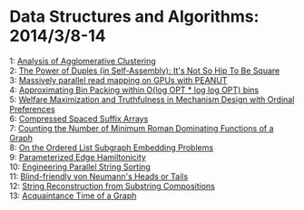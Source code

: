 # Data Structures and Algorithms: 2014/3/8-14  
1: [Analysis of Agglomerative Clustering](https://doi.org/10.48550/arXiv.1012.3697)  
2: [The Power of Duples (in Self-Assembly): It's Not So Hip To Be Square](https://doi.org/10.48550/arXiv.1402.4515)  
3: [Massively parallel read mapping on GPUs with PEANUT](https://doi.org/10.48550/arXiv.1403.1706)  
4: [Approximating Bin Packing within O(log OPT * log log OPT) bins](https://doi.org/10.48550/arXiv.1301.4010)  
5: [Welfare Maximization and Truthfulness in Mechanism Design with Ordinal  Preferences](https://doi.org/10.48550/arXiv.1312.1831)  
6: [Compressed Spaced Suffix Arrays](https://doi.org/10.48550/arXiv.1312.3422)  
7: [Counting the Number of Minimum Roman Dominating Functions of a Graph](https://doi.org/10.48550/arXiv.1403.1019)  
8: [On the Ordered List Subgraph Embedding Problems](https://doi.org/10.48550/arXiv.1403.2009)  
9: [Parameterized Edge Hamiltonicity](https://doi.org/10.48550/arXiv.1403.2041)  
10: [Engineering Parallel String Sorting](https://doi.org/10.48550/arXiv.1403.2056)  
11: [Blind-friendly von Neumann's Heads or Tails](https://doi.org/10.48550/arXiv.1403.2092)  
12: [String Reconstruction from Substring Compositions](https://doi.org/10.48550/arXiv.1403.2439)  
13: [Acquaintance Time of a Graph](https://doi.org/10.48550/arXiv.1302.2787)  